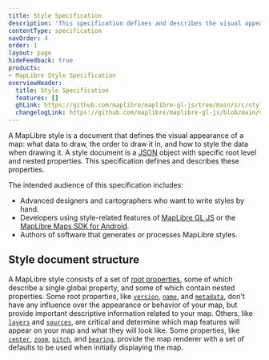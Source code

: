 ```yaml
---
title: Style Specification
description: 'This specification defines and describes the visual appearance of a map: what data to draw, the order to draw it in, and how to style the data when drawing it.'
contentType: specification
navOrder: 4
order: 1
layout: page
hideFeedback: true
products:
- MapLibre Style Specification
overviewHeader:
  title: Style Specification
  features: []
  ghLink: https://github.com/maplibre/maplibre-gl-js/tree/main/src/style-spec
  changelogLink: https://github.com/maplibre/maplibre-gl-js/blob/main/src/style-spec/CHANGELOG.md
---
```


A MapLibre style is a document that defines the visual appearance of a map: what data to draw, the order to draw it in, and how to style the data when drawing it. A style document is a [JSON](http://www.json.org/) object with specific root level and nested properties. This specification defines and describes these properties.

The intended audience of this specification includes:

- Advanced designers and cartographers who want to write styles by hand.
- Developers using style-related features of [MapLibre GL JS](https://github.com/maplibre/maplibre-gl-js) or the [MapLibre Maps SDK for Android](https://github.com/maplibre/maplibre-gl-native).
- Authors of software that generates or processes MapLibre styles.

## Style document structure

A MapLibre style consists of a set of [root properties](/maplibre-gl-js-docs/style-spec/root), some of which describe a single global property, and some of which contain nested properties. Some root properties, like [`version`](/maplibre-gl-js-docs/style-spec/root/#version), [`name`](/maplibre-gl-js-docs/style-spec/root/#name), and [`metadata`](/maplibre-gl-js-docs/style-spec/root/#metadata), don't have any influence over the appearance or behavior of your map, but provide important descriptive information related to your map. Others, like [`layers`](/maplibre-gl-js-docs/style-spec/layers) and [`sources`](/maplibre-gl-js-docs/style-spec/sources), are critical and determine which map features will appear on your map and what they will look like. Some properties, like [`center`](/maplibre-gl-js-docs/style-spec/root/#center), [`zoom`](/maplibre-gl-js-docs/style-spec/root/#zoom), [`pitch`](/maplibre-gl-js-docs/style-spec/root/#pitch), and [`bearing`](/maplibre-gl-js-docs/style-spec/root/#bearing), provide the map renderer with a set of defaults to be used when initially displaying the map.
